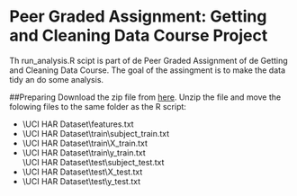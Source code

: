 # Peer Graded Assignment: Getting and Cleaning Data Course Project
Th run_analysis.R scipt is part of de Peer Graded Assignment of de Getting and Cleaning Data Course. The goal of the assingment is to make the data tidy an do some analysis.

##Preparing
Download the zip file from <a href="https://d396qusza40orc.cloudfront.net/getdata%2Fprojectfiles%2FUCI%20HAR%20Dataset.zip">here</a>. Unzip the file and move the folowing files to the same folder as the R script:
<ul>
  <li>\UCI HAR Dataset\features.txt</li>
  <li>\UCI HAR Dataset\train\subject_train.txt</li>  
  <li>\UCI HAR Dataset\train\X_train.txt</li>
  <li>\UCI HAR Dataset\train\y_train.txt</li
  <li>\UCI HAR Dataset\test\subject_test.txt</li>
  <li>\UCI HAR Dataset\test\X_test.txt</li>
 	<li>\UCI HAR Dataset\test\y_test.txt</li>
</ul>
